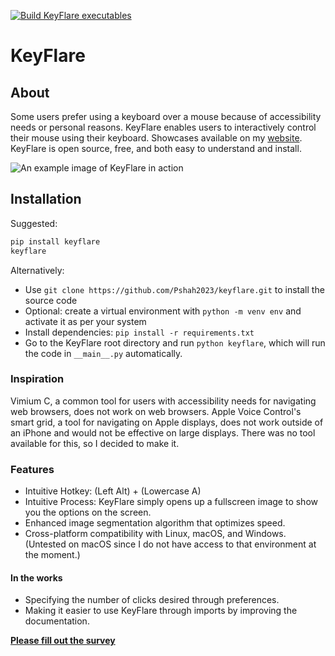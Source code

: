 [![Build KeyFlare executables](https://github.com/Pshah2023/keyflare/actions/workflows/main.yml/badge.svg)](https://github.com/Pshah2023/keyflare/actions/workflows/main.yml)
# KeyFlare 
## About
Some users prefer using a keyboard over a mouse because of accessibility needs or personal reasons. KeyFlare enables users to interactively control their mouse using their keyboard.  Showcases available on my [website](https://www.pranitshah.cyou/keyflare). KeyFlare is open source, free, and both easy to understand and install.

![An example image of KeyFlare in action](images/Screenshot.jpg)

## Installation

Suggested:
```sh
pip install keyflare
keyflare
```

Alternatively:
- Use `git clone https://github.com/Pshah2023/keyflare.git` to install the source code
- Optional: create a virtual environment with `python -m venv env` and activate it as per your system
- Install dependencies: `pip install -r requirements.txt`
- Go to the KeyFlare root directory and run `python keyflare`, which will run the code in `__main__.py` automatically.

### Inspiration

Vimium C, a common tool for users with accessibility needs for navigating web browsers, does not work on web browsers. Apple Voice Control's smart grid, a tool for navigating on Apple displays, does not work outside of an iPhone and would not be effective on large displays. There was no tool available for this, so I decided to make it.

### Features

- Intuitive Hotkey: (Left Alt) + (Lowercase A)
- Intuitive Process: KeyFlare simply opens up a fullscreen image to show you the options on the screen.
- Enhanced image segmentation algorithm that optimizes speed.
- Cross-platform compatibility with Linux, macOS, and Windows. (Untested on macOS since I do not have access to that environment at the moment.)

#### In the works

- Specifying the number of clicks desired through preferences.
- Making it easier to use KeyFlare through imports by improving the documentation.

**[Please fill out the survey](https://forms.gle/AVNGoHaFzGwHcsMz8)**